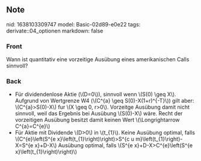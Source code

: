 ## Note
nid: 1638103309747
model: Basic-02d89-e0e22
tags: derivate::04_optionen
markdown: false

### Front
Wann ist quantitativ eine vorzeitige Ausübung eines amerikanischen Calls sinnvoll?

### Back
<ul><li>Für dividendenlose Aktie (\(D=0\)), sinnvoll wenn \(S(0) \geq X\). Aufgrund von Wertgrenze W4 (\(C^{a} \geq S(0)-X(1+r)^{-T}\)) gilt aber: \(C^{a}>S(0)-X\) fur \(X \geq 0, r>0\). Vorzeitge Ausübung damit nicht sinnvoll, weil das Ergebnis bei Ausübung \(S(0)-X\) wäre. Recht der vorzeitigen Ausübung besitzt damit keinen Wert \(\Longrightarrow C^{a}=C^{e}\)</li><li>Für Aktie mit Dividende \(D>0\) in \(t_{1}\). Keine Ausübung optimal, falls \(C^{e}\left(S^{e x}\left(t_{1}\right)\right)>S^{c u m}\left(t_{1}\right)-X=S^{e x}+D-X\) Ausübung optimal, falls \(S^{e x}+D-X>C^{e}\left(S^{e x}\left(t_{1}\right)\right)\)</li></ul>
